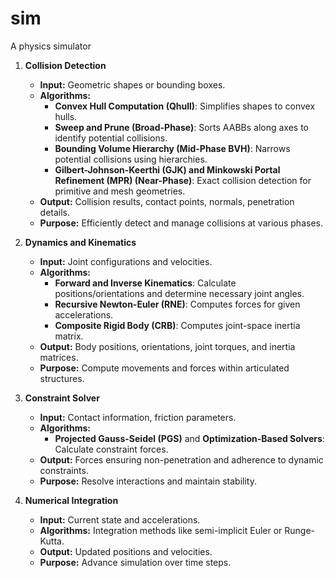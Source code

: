 # sim
A physics simulator

1. **Collision Detection**
   - **Input:** Geometric shapes or bounding boxes.
   - **Algorithms:**
     - **Convex Hull Computation (Qhull)**: Simplifies shapes to convex hulls.
     - **Sweep and Prune (Broad-Phase)**: Sorts AABBs along axes to identify potential collisions.
     - **Bounding Volume Hierarchy (Mid-Phase BVH)**: Narrows potential collisions using hierarchies.
     - **Gilbert-Johnson-Keerthi (GJK) and Minkowski Portal Refinement (MPR) (Near-Phase)**: Exact collision detection for primitive and mesh geometries.
   - **Output:** Collision results, contact points, normals, penetration details.
   - **Purpose:** Efficiently detect and manage collisions at various phases.

2. **Dynamics and Kinematics**
   - **Input:** Joint configurations and velocities.
   - **Algorithms:**
     - **Forward and Inverse Kinematics**: Calculate positions/orientations and determine necessary joint angles.
     - **Recursive Newton-Euler (RNE)**: Computes forces for given accelerations.
     - **Composite Rigid Body (CRB)**: Computes joint-space inertia matrix.
   - **Output:** Body positions, orientations, joint torques, and inertia matrices.
   - **Purpose:** Compute movements and forces within articulated structures.

3. **Constraint Solver**
   - **Input:** Contact information, friction parameters.
   - **Algorithms:**
     - **Projected Gauss-Seidel (PGS)** and **Optimization-Based Solvers**: Calculate constraint forces.
   - **Output:** Forces ensuring non-penetration and adherence to dynamic constraints.
   - **Purpose:** Resolve interactions and maintain stability.

4. **Numerical Integration**
   - **Input:** Current state and accelerations.
   - **Algorithms:** Integration methods like semi-implicit Euler or Runge-Kutta.
   - **Output:** Updated positions and velocities.
   - **Purpose:** Advance simulation over time steps.
